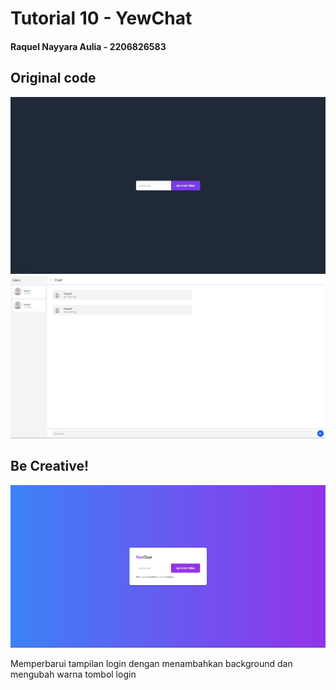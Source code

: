 # Tutorial 10 - YewChat

#### Raquel Nayyara Aulia - 2206826583

## Original code
![Original code login](assets/images/Original%20code%20login.jpg)
![Original code chat](assets/images/Original%20code%20chat.jpg)

## Be Creative!
![Be Creative! login](assets/images/Be%20Creatives!%20login.jpg)

Memperbarui tampilan login dengan menambahkan background dan mengubah warna tombol login